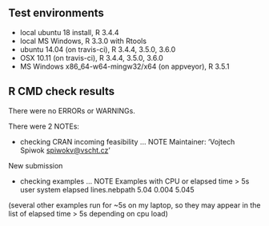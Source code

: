 ## Test environments
* local ubuntu 18 install, R 3.4.4
* local MS Windows, R 3.3.0 with Rtools
* ubuntu 14.04 (on travis-ci), R 3.4.4, 3.5.0, 3.6.0
* OSX 10.11 (on travis-ci), R 3.4.4, 3.5.0, 3.6.0
* MS Windows x86_64-w64-mingw32/x64 (on appveyor), R 3.5.1

## R CMD check results
There were no ERRORs or WARNINGs. 

There were 2 NOTEs:
* checking CRAN incoming feasibility ... NOTE
Maintainer: ‘Vojtech Spiwok <spiwokv@vscht.cz>’

New submission

* checking examples ... NOTE
Examples with CPU or elapsed time > 5s
              user system elapsed
lines.nebpath 5.04  0.004   5.045

(several other examples run for ~5s on my laptop, so they may
appear in the list of elapsed time > 5s depending on cpu load)

